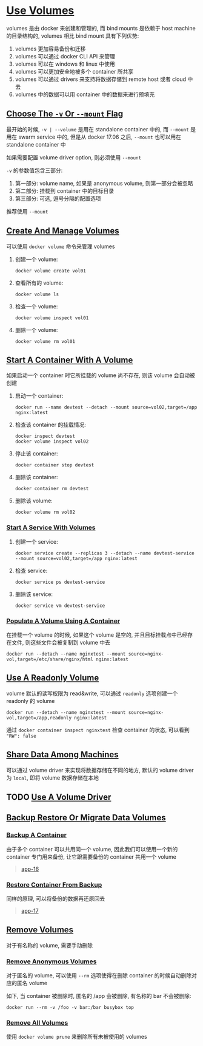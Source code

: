 # [Use Volumes](https://docs.docker.com/storage/volumes/)

volumes 是由 docker 来创建和管理的, 而 bind mounts 是依赖于 host machine 的目录结构的, volumes 相比 bind mount 具有下列优势:

1. volumes 更加容易备份和迁移
2. volumes 可以通过 docker CLI API 来管理
3. volumes 可以在 windows 和 linux 中使用
4. volumes 可以更加安全地被多个 container 所共享
5. volumes 可以通过 drivers 来支持将数据存储到 remote host 或者 cloud 中去
6. volumes 中的数据可以用 container 中的数据来进行预填充

## [Choose The `-v` Or `--mount` Flag](https://docs.docker.com/storage/volumes/#choose-the--v-or---mount-flag)

最开始的时候, `-v | --volume` 是用在 standalone container 中的, 而 `--mount` 是用在 swarm service 中的, 但是从 docker 17.06 之后, `--mount` 也可以用在 standalone container 中

如果需要配置 volume driver option, 则必须使用 `--mount`

`-v` 的参数值包含三部分:

1. 第一部分: volume name, 如果是 anonymous volume, 则第一部分会被忽略
2. 第二部分: 挂载到 container 中的目标目录
3. 第三部分: 可选, 逗号分隔的配置选项

推荐使用 `--mount`

## [Create And Manage Volumes](https://docs.docker.com/storage/volumes/#create-and-manage-volumes)

可以使用 `docker volume` 命令来管理 volumes

1. 创建一个 volume:

   `docker volume create vol01`

2. 查看所有的 volume:

   `docker volume ls`

3. 检查一个 volume:

   `docker volume inspect vol01`

4. 删除一个 volume:

   `docker volume rm vol01`

## [Start A Container With A Volume](https://docs.docker.com/storage/volumes/#start-a-container-with-a-volume)

如果启动一个 container 时它所挂载的 volume 尚不存在, 则该 volume 会自动被创建

1. 启动一个 container:

   `docker run --name devtest --detach --mount source=vol02,target=/app nginx:latest`

2. 检查该 container 的挂载情况:

   `docker inspect devtest`  
   `docker volume inspect vol02`

3. 停止该 container:

   `docker container stop devtest`

4. 删除该 container:

   `docker container rm devtest`

5. 删除该 volume:

   `docker volume rm vol02`

### [Start A Service With Volumes](https://docs.docker.com/storage/volumes/#start-a-service-with-volumes)

1. 创建一个 service:

   `docker service create --replicas 3 --detach --name devtest-service --mount source=vol02,target=/app nginx:latest`

2. 检查 service:

   `docker service ps devtest-service`

3. 删除该 service:

   `docker service vm devtest-service`

### [Populate A Volume Using A Container](https://docs.docker.com/storage/volumes/#populate-a-volume-using-a-container)

在挂载一个 volume 的时候, 如果这个 volume 是空的, 并且目标挂载点中已经存在文件, 则这些文件会被复制到 volume 中去

`docker run --detach --name nginxtest --mount source=nginx-vol,target=/etc/share/nginx/html nginx:latest`

## [Use A Readonly Volume](https://docs.docker.com/storage/volumes/#use-a-read-only-volume)

volume 默认的读写权限为 read&write, 可以通过 `readonly` 选项创建一个 readonly 的 volume

`docker run --detach --name nginxtest --mount source=nginx-vol,target=/app,readonly nginx:latest`

通过 `docker container inspect nginxtest` 检查 container 的状态, 可以看到 `"RW": false`

## [Share Data Among Machines](https://docs.docker.com/storage/volumes/#share-data-among-machines)

可以通过 volume driver 来实现将数据存储在不同的地方, 默认的 volume driver 为 `local`, 即将 volume 数据存储在本地

## TODO [Use A Volume Driver](https://docs.docker.com/storage/volumes/#use-a-volume-driver)

## [Backup Restore Or Migrate Data Volumes](https://docs.docker.com/storage/volumes/#backup-restore-or-migrate-data-volumes)

### [Backup A Container](https://docs.docker.com/storage/volumes/#backup-a-container)

由于多个 container 可以共用同一个 volume, 因此我们可以使用一个新的 container 专门用来备份, 让它跟需要备份的 container 共用一个 volume

> [app-16](./app-16)

### [Restore Container From Backup](https://docs.docker.com/storage/volumes/#restore-container-from-backup)

同样的原理, 可以将备份的数据再还原回去

> [app-17](./app-17)

## [Remove Volumes](https://docs.docker.com/storage/volumes/#remove-volumes)

对于有名称的 volume, 需要手动删除

### [Remove Anonymous Volumes](https://docs.docker.com/storage/volumes/#remove-anonymous-volumes)

对于匿名的 volume, 可以使用 `--rm` 选项使得在删除 container 的时候自动删除对应的匿名 volume

如下, 当 container 被删除时, 匿名的 /app 会被删除, 有名称的 bar 不会被删除:

`docker run --rm -v /foo -v bar:/bar busybox top`

### [Remove All Volumes](https://docs.docker.com/storage/volumes/#remove-all-volumes)

使用 `docker volume prune` 来删除所有未被使用的 volumes
